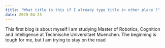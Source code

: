 ```yaml
---
title: "What title is this if I already type title in other place ?"
date: 2020-04-23
---
```


This first blog is about myself
I am studying Master of Robotics, Cognition and Intelligence at Technische Universitaet Muenchen. The beginning is tough for me, but I am trying to stay on the road 
